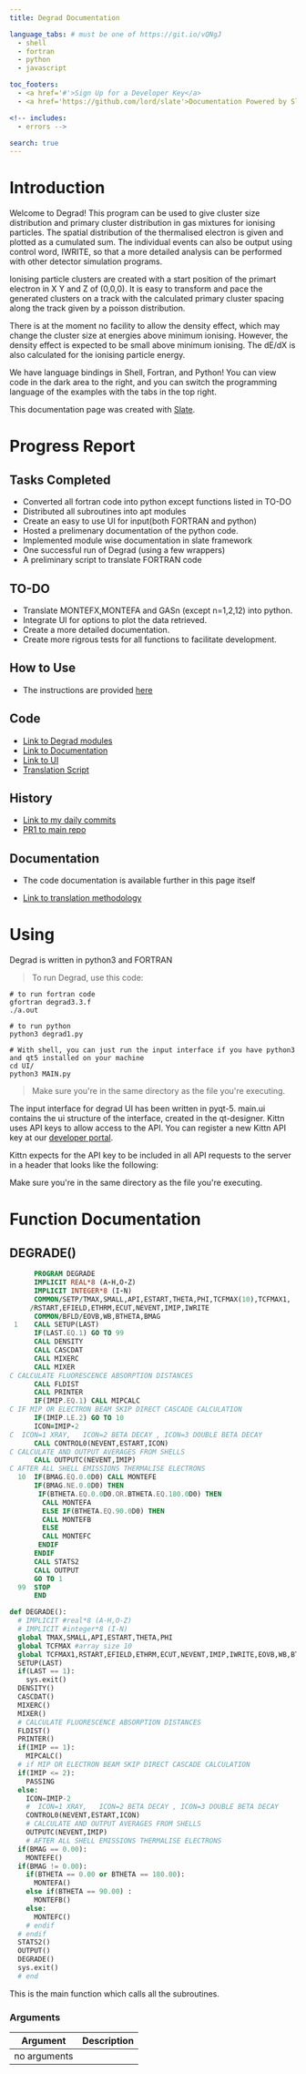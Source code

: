 ```yaml
---
title: Degrad Documentation

language_tabs: # must be one of https://git.io/vQNgJ
  - shell
  - fortran
  - python
  - javascript

toc_footers:
  - <a href='#'>Sign Up for a Developer Key</a>
  - <a href='https://github.com/lord/slate'>Documentation Powered by Slate</a>

<!-- includes:
  - errors -->

search: true
---
```


# Introduction

Welcome to Degrad! This program can be used to give cluster size distribution and primary cluster distribution in gas mixtures for ionising particles. The spatial distribution of the thermalised electron is given and plotted as a cumulated sum. The individual events can also be output using control word, IWRITE, so that a more detailed analysis can be performed with other detector simulation programs.

Ionising particle clusters are created with a start position of the primart electron in X Y and Z of (0,0,0). It is easy to transform and pace the generated clusters on a track with the calculated primary cluster spacing along the track given by a poisson distribution.

There is at the moment no facility to allow the density effect, which may change the cluster size at energies above minimum ionising. However, the  density effect is expected to be small above minimum ionising. The dE/dX is also calculated for the ionising particle energy.

We have language bindings in Shell, Fortran, and Python! You can view code in the dark area to the right, and you can switch the programming language of the examples with the tabs in the top right.

This documentation page was created with [Slate](https://github.com/lord/slate). 

# Progress Report

## Tasks Completed
* Converted all fortran code into python except functions listed in TO-DO
* Distributed all subroutines into apt modules
* Create an easy to use UI for input(both FORTRAN and python)
* Hosted a prelimenary documentation of the python code. 
* Implemented module wise documentation in slate framework
* One successful run of Degrad (using a few wrappers)
* A preliminary script to translate FORTRAN code

## TO-DO
* Translate MONTEFX,MONTEFA and GASn (except n=1,2,12) into python.
* Integrate UI for options to plot the data retrieved.
* Create a more detailed documentation.
* Create more rigrous tests for all functions to facilitate development.

## How to Use
* The instructions are provided [here](https://fireballpoint1.github.io/GasSimulator/?shell#using)

## Code
* [Link to Degrad modules](https://github.com/UTA-REST/MAGBOLTZdev/tree/master/Scripts/Python/degrad)
* [Link to Documentation](https://github.com/UTA-REST/MAGBOLTZdev/tree/master/Documentation)
* [Link to UI](https://github.com/UTA-REST/MAGBOLTZdev/tree/master/UI)
* [Translation Script](https://github.com/fireballpoint1/GasSimulator/blob/master/change.py)

## History 
* [Link to my daily commits](https://github.com/fireballpoint1/GasSimulator/commits/master)
* [PR1 to main repo](https://github.com/UTA-REST/MAGBOLTZdev/pull/3)

## Documentation
* The code documentation is available further in this page itself

* [Link to translation methodology](https://github.com/fireballpoint1/MAGBOLTZdev/wiki/Translation-Methodology)

# Using

Degrad is written in python3 and FORTRAN

> To run Degrad, use this code:

```shell
# to run fortran code
gfortran degrad3.3.f 
./a.out

# to run python
python3 degrad1.py 

# With shell, you can just run the input interface if you have python3 and qt5 installed on your machine
cd UI/
python3 MAIN.py
```


> Make sure you're in the same directory as the file you're executing.

The input interface for degrad UI has been written in pyqt-5. main.ui contains the ui structure of the interface, created in the qt-designer. 
Kittn uses API keys to allow access to the API. You can register a new Kittn API key at our [developer portal](http://example.com/developers).

Kittn expects for the API key to be included in all API requests to the server in a header that looks like the following:


<aside class="notice">
Make sure you're in the same directory as the file you're executing.
</aside>

# Function Documentation

## DEGRADE()

```fortran
      PROGRAM DEGRADE                                                   
      IMPLICIT REAL*8 (A-H,O-Z)
      IMPLICIT INTEGER*8 (I-N)
      COMMON/SETP/TMAX,SMALL,API,ESTART,THETA,PHI,TCFMAX(10),TCFMAX1,
     /RSTART,EFIELD,ETHRM,ECUT,NEVENT,IMIP,IWRITE
      COMMON/BFLD/EOVB,WB,BTHETA,BMAG
 1    CALL SETUP(LAST)                                                  
      IF(LAST.EQ.1) GO TO 99
      CALL DENSITY
      CALL CASCDAT
      CALL MIXERC
      CALL MIXER
C CALCULATE FLUORESCENCE ABSORPTION DISTANCES 
      CALL FLDIST
      CALL PRINTER
      IF(IMIP.EQ.1) CALL MIPCALC
C IF MIP OR ELECTRON BEAM SKIP DIRECT CASCADE CALCULATION
      IF(IMIP.LE.2) GO TO 10
      ICON=IMIP-2
C  ICON=1 XRAY,   ICON=2 BETA DECAY , ICON=3 DOUBLE BETA DECAY  
      CALL CONTROL0(NEVENT,ESTART,ICON)
C CALCULATE AND OUTPUT AVERAGES FROM SHELLS
      CALL OUTPUTC(NEVENT,IMIP)
C AFTER ALL SHELL EMISSIONS THERMALISE ELECTRONS
  10  IF(BMAG.EQ.0.0D0) CALL MONTEFE
      IF(BMAG.NE.0.0D0) THEN
       IF(BTHETA.EQ.0.0D0.OR.BTHETA.EQ.180.0D0) THEN
        CALL MONTEFA
        ELSE IF(BTHETA.EQ.90.0D0) THEN
        CALL MONTEFB
        ELSE
        CALL MONTEFC
       ENDIF
      ENDIF
      CALL STATS2
      CALL OUTPUT 
      GO TO 1
  99  STOP                                                             
      END
```

```python
def DEGRADE():
  # IMPLICIT #real*8 (A-H,O-Z)
  # IMPLICIT #integer*8 (I-N)
  global TMAX,SMALL,API,ESTART,THETA,PHI
  global TCFMAX #array size 10
  global TCFMAX1,RSTART,EFIELD,ETHRM,ECUT,NEVENT,IMIP,IWRITE,EOVB,WB,BTHETA,BMAG
  SETUP(LAST)
  if(LAST == 1):
    sys.exit()
  DENSITY()
  CASCDAT()
  MIXERC()
  MIXER()
  # CALCULATE FLUORESCENCE ABSORPTION DISTANCES 
  FLDIST()
  PRINTER()
  if(IMIP == 1):
    MIPCALC()
  # if MIP OR ELECTRON BEAM SKIP DIRECT CASCADE CALCULATION
  if(IMIP <= 2):
    PASSING 
  else:
    ICON=IMIP-2
    #  ICON=1 XRAY,   ICON=2 BETA DECAY , ICON=3 DOUBLE BETA DECAY  
    CONTROL0(NEVENT,ESTART,ICON)
    # CALCULATE AND OUTPUT AVERAGES FROM SHELLS
    OUTPUTC(NEVENT,IMIP)
    # AFTER ALL SHELL EMISSIONS THERMALISE ELECTRONS
  if(BMAG == 0.00):
    MONTEFE()
  if(BMAG != 0.00):
    if(BTHETA == 0.00 or BTHETA == 180.00):
      MONTEFA()
    else if(BTHETA == 90.00) :
      MONTEFB()
    else:
      MONTEFC()
    # endif
  # endif
  STATS2()
  OUTPUT()
  DEGRADE()
  sys.exit()
  # end
```

This is the main function which calls all the subroutines.

### Arguments

Argument | Description
--------- | -----------
no arguments | 


